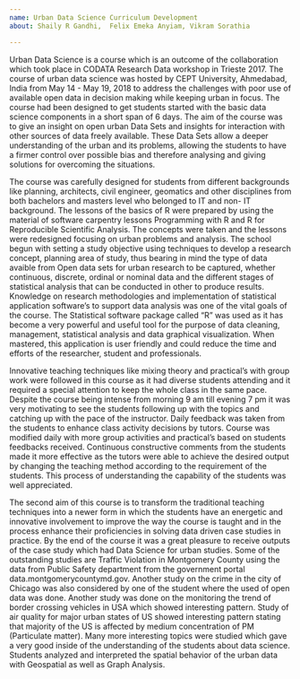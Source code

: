 ```yaml
---
name: Urban Data Science Curriculum Development
about: Shaily R Gandhi,  Felix Emeka Anyiam, Vikram Sorathia

---
```


Urban Data Science is a course which is an outcome of the collaboration which took place in CODATA Research Data workshop in Trieste 2017.  The course of urban data science was hosted by CEPT University, Ahmedabad, India from May 14 - May 19, 2018 to address the challenges with poor use of available open data in decision making while keeping urban in focus. The course had been designed to get students started with the basic data science components in a short span of 6 days. The aim of the course was to give an insight on open urban Data Sets and insights for interaction with other sources of data freely available. These Data Sets allow a deeper understanding of the urban and its problems, allowing the students to have a firmer control over possible bias and therefore analysing and giving solutions for overcoming the situations.

The course was carefully designed for students from different backgrounds like planning, architects, civil engineer, geomatics  and other disciplines from both bachelors and masters level who belonged to IT and non- IT background. The lessons of the basics of R were prepared by using the material of software carpentry lessons Programming with R and R for Reproducible Scientific Analysis. The concepts were taken and the lessons were redesigned focusing on urban problems and analysis. The school begun with setting a study objective using techniques to develop a research concept, planning area of study, thus bearing in mind the type of data avaible from Open data sets for urban research to be captured, whether continuous, discrete, ordinal or nominal data and the different stages of statistical analysis that can be conducted in other to produce results. Knowledge on research methodologies and implementation of statistical application software’s to support data analysis was one of the vital goals of the course. The Statistical software package called “R” was used as it has become a very powerful and useful tool for the purpose of data cleaning, management, statistical analysis and data graphical visualization. When mastered, this application is user friendly and could reduce the time and efforts of the researcher, student and professionals.  

Innovative teaching techniques like mixing theory and practical’s with group work were followed in this course as it had diverse students attending and it required a special attention to keep the whole class in the same pace. Despite the course being intense from morning 9 am till evening 7 pm it was very motivating to see  the students following up with the topics and catching up with the pace of the instructor. Daily feedback was taken from the students to enhance class activity decisions by tutors. Course was modified daily with more group activities and practical’s based on students feedbacks received. Continuous constructive comments from the students made it more effective as the tutors were able to achieve the desired output by changing the teaching method according to the requirement of the students. This process of understanding the capability of the students was well appreciated. 

The second aim of this course is to transform the traditional teaching techniques into a newer form in which the students have an energetic and innovative involvement to improve the way the course is taught and in the process enhance their proficiencies in solving data driven case studies in practice. By the end of the course it was a great pleasure to receive outputs of the case study which had Data Science for urban studies.  Some of the outstanding studies are Traffic Violation in Montgomery County using the data from Public Safety department from the government portal data.montgomerycountymd.gov. Another study on the crime in the city of Chicago was also considered by one of the student where the used of open data was done. Another study was done on the monitoring the trend of border crossing vehicles in USA which showed interesting pattern. Study of air quality for major urban states of US showed interesting pattern stating that majority of the US is affected by medium concentration of PM  (Particulate matter). Many more interesting topics were studied which gave a very good inside of the understanding of the students about data science.  Students analyzed and interpreted the spatial behavior of the urban data with Geospatial as well as Graph Analysis.
